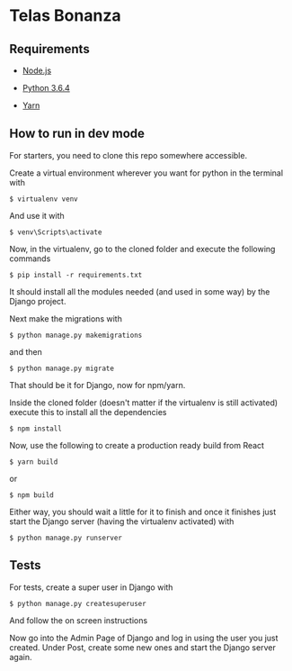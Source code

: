 # Telas Bonanza

## Requirements

  - [Node.js](https://nodejs.org/)

  - [Python 3.6.4](https://www.python.org/downloads/)

  - [Yarn](https://yarnpkg.com/es-ES/)

## How to run in dev mode

For starters, you need to clone this repo somewhere accessible.

Create a virtual environment wherever you want for python in the terminal with
```
$ virtualenv venv
```
And use it with

```
$ venv\Scripts\activate
```
Now, in the virtualenv, go to the cloned folder and execute the following commands

```
$ pip install -r requirements.txt
```
It should install all the modules needed (and used in some way) by the Django project.

Next make the migrations with

```
$ python manage.py makemigrations
```
and then

```
$ python manage.py migrate
```
That should be it for Django, now for npm/yarn.

Inside the cloned folder (doesn't matter if the virtualenv is still activated) execute this to install all the dependencies
```
$ npm install
```

Now, use the following to create a production ready build from React
```
$ yarn build
```
or
```
$ npm build
```
Either way, you should wait a little for it to finish and once it finishes just start the Django server (having the virtualenv activated) with 

```
$ python manage.py runserver
```
## Tests

For tests, create a super user in Django with

```
$ python manage.py createsuperuser
```
And follow the on screen instructions

Now go into the Admin Page of Django and log in using the user you just created.
Under Post, create some new ones and start the Django server again.
